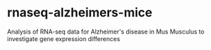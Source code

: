# rnaseq-alzheimers-mice
Analysis of RNA-seq data for Alzheimer's disease in Mus Musculus to investigate gene expression differences
